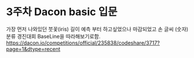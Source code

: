 # 3주차 Dacon basic 입문
가장 먼저 나와있던 붓꽃(iris) 길이 예측 부터 하고싶었으나 마감되었고 손 글씨 (숫자) 분류 경진대회 BaseLine을 따라해보기로함.
https://dacon.io/competitions/official/235838/codeshare/3717?page=1&dtype=recent
